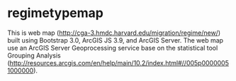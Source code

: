 regimetypemap
=============

This is web map (http://cga-3.hmdc.harvard.edu/migration/regime/new/) built using Bootstrap 3.0, ArcGIS JS 3.9,
and ArcGIS Server. The web map use an ArcGIS Server Geoprocessing service base on the statistical tool Grouping Analysis
(http://resources.arcgis.com/en/help/main/10.2/index.html#//005p00000051000000). 
